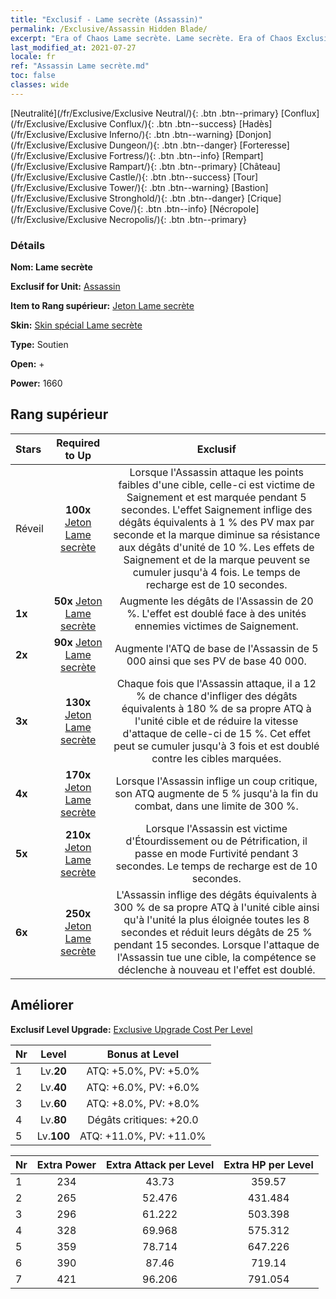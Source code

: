 ```yaml
---
title: "Exclusif - Lame secrète (Assassin)"
permalink: /Exclusive/Assassin Hidden Blade/
excerpt: "Era of Chaos Lame secrète. Lame secrète. Era of Chaos Exclusif Lame secrète. Assassin Exclusif."
last_modified_at: 2021-07-27
locale: fr
ref: "Assassin Lame secrète.md"
toc: false
classes: wide
---
```

 [Neutralité](/fr/Exclusive/Exclusive Neutral/){: .btn .btn--primary} [Conflux](/fr/Exclusive/Exclusive Conflux/){: .btn .btn--success} [Hadès](/fr/Exclusive/Exclusive Inferno/){: .btn .btn--warning} [Donjon](/fr/Exclusive/Exclusive Dungeon/){: .btn .btn--danger} [Forteresse](/fr/Exclusive/Exclusive Fortress/){: .btn .btn--info} [Rempart](/fr/Exclusive/Exclusive Rampart/){: .btn .btn--primary} [Château](/fr/Exclusive/Exclusive Castle/){: .btn .btn--success} [Tour](/fr/Exclusive/Exclusive Tower/){: .btn .btn--warning} [Bastion](/fr/Exclusive/Exclusive Stronghold/){: .btn .btn--danger} [Crique](/fr/Exclusive/Exclusive Cove/){: .btn .btn--info} [Nécropole](/fr/Exclusive/Exclusive Necropolis/){: .btn .btn--primary} 

### Détails
 **Nom: Lame secrète** 

 **Exclusif for Unit:** [Assassin](/fr/units/Assassin/) 

 **Item to Rang supérieur:** [Jeton Lame secrète](/fr/Items/con_2200/)

 **Skin:** [Skin spécial Lame secrète](/fr/Items/con_2199/)

 **Type:** Soutien

 **Open:** +

 **Power:** 1660

## Rang supérieur

  |     Stars    |  Required to Up | Exclusif |
  |:-------------|:---------------:|:---------------:|
  |  Réveil  | **100x** [Jeton Lame secrète](/fr/Items/con_2200/) | Lorsque l'Assassin attaque les points faibles d'une cible, celle-ci est victime de Saignement et est marquée pendant 5 secondes. L'effet Saignement inflige des dégâts équivalents à 1 % des PV max par seconde et la marque diminue sa résistance aux dégâts d'unité de 10 %. Les effets de Saignement et de la marque peuvent se cumuler jusqu'à 4 fois. Le temps de recharge est de 10 secondes. |
  | **1x** <i class="fas fa-star"/> | **50x** [Jeton Lame secrète](/fr/Items/con_2200/) | Augmente les dégâts de l'Assassin de 20 %. L'effet est doublé face à des unités ennemies victimes de Saignement. |
  | **2x** <i class="fas fa-star"/> | **90x** [Jeton Lame secrète](/fr/Items/con_2200/) | Augmente l'ATQ de base de l'Assassin de 5 000 ainsi que ses PV de base 40 000. |
  | **3x** <i class="fas fa-star"/> | **130x** [Jeton Lame secrète](/fr/Items/con_2200/) | Chaque fois que l'Assassin attaque, il a 12 % de chance d'infliger des dégâts équivalents à 180 % de sa propre ATQ à l'unité cible et de réduire la vitesse d'attaque de celle-ci de 15 %. Cet effet peut se cumuler jusqu'à 3 fois et est doublé contre les cibles marquées. |
  | **4x** <i class="fas fa-star"/> | **170x** [Jeton Lame secrète](/fr/Items/con_2200/) | Lorsque l'Assassin inflige un coup critique, son ATQ augmente de 5 % jusqu'à la fin du combat, dans une limite de 300 %. |
  | **5x** <i class="fas fa-star"/> | **210x** [Jeton Lame secrète](/fr/Items/con_2200/) | Lorsque l'Assassin est victime d'Étourdissement ou de Pétrification, il passe en mode Furtivité pendant 3 secondes. Le temps de recharge est de 10 secondes. |
  | **6x** <i class="fas fa-star"/> | **250x** [Jeton Lame secrète](/fr/Items/con_2200/) | L'Assassin inflige des dégâts équivalents à 300 % de sa propre ATQ à l'unité cible ainsi qu'à l'unité la plus éloignée toutes les 8 secondes et réduit leurs dégâts de 25 % pendant 15 secondes. Lorsque l'attaque de l'Assassin tue une cible, la compétence se déclenche à nouveau et l'effet est doublé. |


## Améliorer
 **Exclusif Level Upgrade:** [Exclusive Upgrade Cost Per Level](/Exclusive/ExclusiveUpgradeCostPerLevel/)

  |  Nr  |   Level  | Bonus at Level |
  |:-----|:--------:|:--------------:|
  | 1 | Lv.**20** | ATQ: +5.0%, PV: +5.0% |
  | 2 | Lv.**40** | ATQ: +6.0%, PV: +6.0% |
  | 3 | Lv.**60** | ATQ: +8.0%, PV: +8.0% |
  | 4 | Lv.**80** | Dégâts critiques: +20.0 |
  | 5 | Lv.**100** | ATQ: +11.0%, PV: +11.0% |


  |  Nr  |  Extra Power | Extra Attack per Level | Extra HP per Level |
  |:-----|:--------:|:--------:|:--------:|
  | 1 | 234 | 43.73 | 359.57 |
  | 2 | 265 | 52.476 | 431.484 |
  | 3 | 296 | 61.222 | 503.398 |
  | 4 | 328 | 69.968 | 575.312 |
  | 5 | 359 | 78.714 | 647.226 |
  | 6 | 390 | 87.46 | 719.14 |
  | 7 | 421 | 96.206 | 791.054 |


